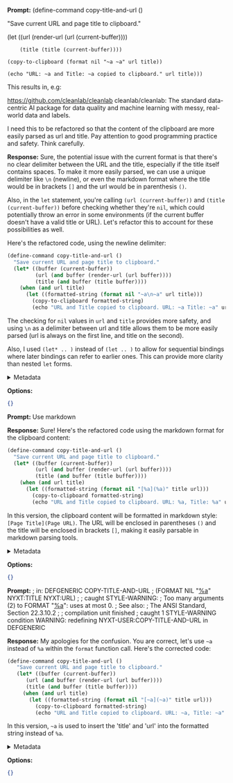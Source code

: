 **Prompt:**
(define-command copy-title-and-url ()

  "Save current URL and page title to clipboard."

  (let ((url (render-url (url (current-buffer))))

        (title (title (current-buffer))))

    (copy-to-clipboard (format nil "~a ~a" url title))

    (echo "URL: ~a and Title: ~a copied to clipboard." url title)))



This results in, e.g:

https://github.com/cleanlab/cleanlab cleanlab/cleanlab: The standard data-centric AI package for data quality and machine learning with messy, real-world data and labels.



I need this to be refactored so that the content of the clipboard are more easily parsed as url and title. Pay attention to good programming practice and safety. Think carefully.

**Response:**
Sure, the potential issue with the current format is that there's no clear delimiter between the URL and the title, especially if the title itself contains spaces. To make it more easily parsed, we can use a unique delimiter like `\n` (newline), or even the markdown format where the title would be in brackets `[]` and the url would be in parenthesis `()`.

Also, in the `let` statement, you're calling `(url (current-buffer))` and `(title (current-buffer))` before checking whether they're `nil`, which could potentially throw an error in some environments (if the current buffer doesn't have a valid title or URL). Let's refactor this to account for these possibilities as well.

Here's the refactored code, using the newline delimiter:

```lisp
(define-command copy-title-and-url ()
  "Save current URL and page title to clipboard."
  (let* ((buffer (current-buffer))
         (url (and buffer (render-url (url buffer))))
         (title (and buffer (title buffer))))
    (when (and url title)
      (let ((formatted-string (format nil "~a\n~a" url title))) 
        (copy-to-clipboard formatted-string)
        (echo "URL and Title copied to clipboard. URL: ~a Title: ~a" url title)))))
```

The checking for `nil` values in `url` and `title` provides more safety, and using `\n` as a delimiter between url and title allows them to be more easily parsed (url is always on the first line, and title on the second). 

Also, I used `(let* .. )` instead of `(let .. )` to allow for sequential bindings where later bindings can refer to earlier ones. This can provide more clarity than nested `let` forms.

<details><summary>Metadata</summary>

- Duration: 34002 ms
- Datetime: 2023-10-12T19:17:47.198250
- Model: gpt-4-0613

</details>

**Options:**
```json
{}
```

**Prompt:**
Use markdown

**Response:**
Sure! Here's the refactored code using the markdown format for the clipboard content:

```lisp
(define-command copy-title-and-url ()
  "Save current URL and page title to clipboard."
  (let* ((buffer (current-buffer))
         (url (and buffer (render-url (url buffer))))
         (title (and buffer (title buffer))))
    (when (and url title)
      (let ((formatted-string (format nil "[%a](%a)" title url))) 
        (copy-to-clipboard formatted-string)
        (echo "URL and Title copied to clipboard. URL: %a, Title: %a" url title)))))
```

In this version, the clipboard content will be formatted in markdown style: `[Page Title](Page URL)`. The URL will be enclosed in parentheses `()` and the title will be enclosed in brackets `[]`, making it easily parsable in markdown parsing tools.

<details><summary>Metadata</summary>

- Duration: 18180 ms
- Datetime: 2023-10-12T19:24:32.495438
- Model: gpt-3.5-turbo-0613

</details>

**Options:**
```json
{}
```

**Prompt:**
; in: DEFGENERIC COPY-TITLE-AND-URL
;     (FORMAT NIL "[%a](%a)" NYXT:TITLE NYXT:URL)
; 
; caught STYLE-WARNING:
;   Too many arguments (2) to FORMAT "[%a](%a)": uses at most 0.
;   See also:
;     The ANSI Standard, Section 22.3.10.2
; 
; compilation unit finished
;   caught 1 STYLE-WARNING condition
WARNING: redefining NYXT-USER:COPY-TITLE-AND-URL in DEFGENERIC

**Response:**
My apologies for the confusion. You are correct, let's use `~a` instead of `%a` within the `format` function call. Here's the corrected code:

```lisp
(define-command copy-title-and-url ()
   "Save current URL and page title to clipboard."
   (let* ((buffer (current-buffer))
      (url (and buffer (render-url (url buffer))))
      (title (and buffer (title buffer))))
     (when (and url title)
       (let ((formatted-string (format nil "[~a](~a)" title url))) 
         (copy-to-clipboard formatted-string)
         (echo "URL and Title copied to clipboard. URL: ~a, Title: ~a" url title)))))

```
In this version, `~a` is used to insert the 'title' and 'url' into the formatted string instead of `%a`.

<details><summary>Metadata</summary>

- Duration: 18541 ms
- Datetime: 2023-10-12T19:27:42.281096
- Model: gpt-4-0613

</details>

**Options:**
```json
{}
```

